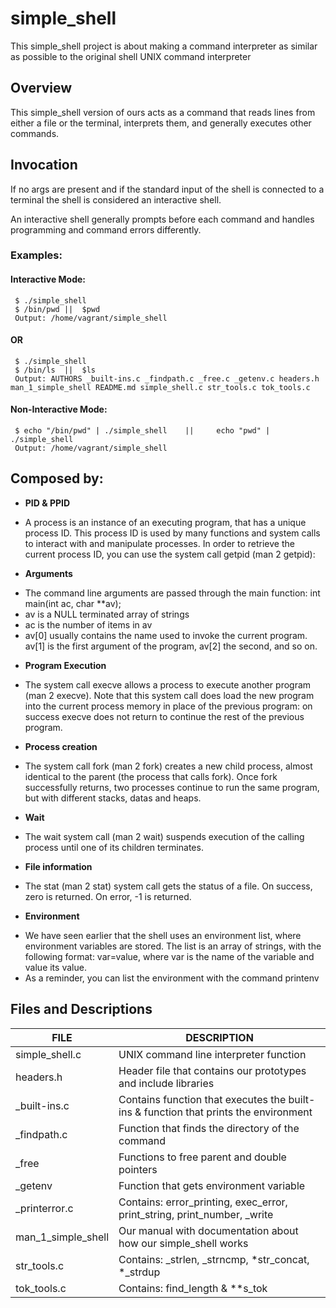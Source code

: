 # simple_shell
This simple_shell project is about making a command interpreter as similar as possible to the original shell UNIX command interpreter
## Overview
This simple_shell version of ours acts as a command that reads lines from either a file or the terminal, interprets them, and generally executes other commands.
## Invocation
If no args are present and if the standard input of the shell is connected to a terminal the shell is considered an interactive shell.

An interactive shell generally prompts before each command and handles programming and command errors differently.

### Examples:
#### Interactive Mode:
     $ ./simple_shell
     $ /bin/pwd ||  $pwd
     Output: /home/vagrant/simple_shell
#### OR
     $ ./simple_shell
     $ /bin/ls  ||  $ls
     Output: AUTHORS _built-ins.c _findpath.c _free.c _getenv.c headers.h man_1_simple_shell README.md simple_shell.c str_tools.c tok_tools.c

#### Non-Interactive Mode:
     $ echo "/bin/pwd" | ./simple_shell    ||     echo "pwd" | ./simple_shell
     Output: /home/vagrant/simple_shell

## Composed by:
- **PID & PPID**
 + A process is an instance of an executing program, that has a unique process ID. This process ID is used by many functions and system calls to interact with and manipulate processes. In order to retrieve the current process ID, you can use the system call getpid (man 2 getpid):

- **Arguments**
 + The command line arguments are passed through the main function: int main(int ac, char **av);
 + av is a NULL terminated array of strings
 + ac is the number of items in av
 + av[0] usually contains the name used to invoke the current program. av[1] is the first argument of the program, av[2] the second, and so on.
- **Program Execution**
 + The system call execve allows a process to execute another program (man 2 execve). Note that this system call does load the new program into the current process memory in place of the previous program: on success execve does not return to continue the rest of the previous program.
- **Process creation**
 + The system call fork (man 2 fork) creates a new child process, almost identical to the parent (the process that calls fork). Once fork successfully returns, two processes continue to run the same program, but with different stacks, datas and heaps.
- **Wait**
 + The wait system call (man 2 wait) suspends execution of the calling process until one of its children terminates.
- **File information**
 + The stat (man 2 stat) system call gets the status of a file. On success, zero is returned. On error, -1 is returned.
- **Environment**
 + We have seen earlier that the shell uses an environment list, where environment variables are stored. The list is an array of strings, with the following format: var=value, where var is the name of the variable and value its value.
  + As a reminder, you can list the environment with the command printenv

## Files and Descriptions
|  FILE  |  DESCRIPTION  |
| ------------- | ------------- |
| simple_shell.c | UNIX command line interpreter function |
| headers.h | Header file that contains our prototypes and include libraries |
| _built-ins.c  |  Contains function that executes the built-ins & function that prints the environment |
| _findpath.c | Function that finds the directory of the command |
| _free | Functions to free parent and double pointers |
|  _getenv | Function that gets environment variable |
| _printerror.c | Contains: error_printing, exec_error, print_string, print_number, _write |
| man_1_simple_shell | Our manual with documentation about how our simple_shell works |
| str_tools.c | Contains: _strlen, _strncmp, *str_concat, *_strdup |
| tok_tools.c |  Contains: find_length & **s_tok |